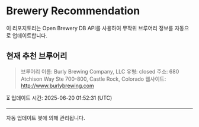 # Brewery Recommendation

이 리포지토리는 Open Brewery DB API를 사용하여 무작위 브루어리 정보를 자동으로 업데이트합니다.

## 현재 추천 브루어리
> 브루어리 이름: Burly Brewing Company, LLC
유형: closed
주소: 680 Atchison Way Ste 700-800, Castle Rock, Colorado
웹사이트: http://www.burlybrewing.com

⏳ 업데이트 시간: 2025-06-20 01:52:31 (UTC)

---
자동 업데이트 봇에 의해 관리됩니다.